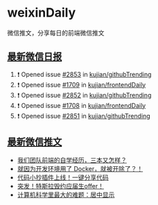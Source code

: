 # weixinDaily
微信推文，分享每日的前端微信推文

## [最新微信日报](https://github.com/kujian/weixinDaily/issues)

<!--START_SECTION:activity-->
1. ❗ Opened issue [#2853](https://github.com/kujian/githubTrending/issues/2853) in [kujian/githubTrending](https://github.com/kujian/githubTrending)
2. ❗ Opened issue [#1709](https://github.com/kujian/frontendDaily/issues/1709) in [kujian/frontendDaily](https://github.com/kujian/frontendDaily)
3. ❗ Opened issue [#2852](https://github.com/kujian/githubTrending/issues/2852) in [kujian/githubTrending](https://github.com/kujian/githubTrending)
4. ❗ Opened issue [#1708](https://github.com/kujian/frontendDaily/issues/1708) in [kujian/frontendDaily](https://github.com/kujian/frontendDaily)
5. ❗ Opened issue [#2851](https://github.com/kujian/githubTrending/issues/2851) in [kujian/githubTrending](https://github.com/kujian/githubTrending)
<!--END_SECTION:activity-->


## [最新微信推文](https://weixin.qdkfweb.cn/)

<!-- BLOG-POST-LIST:START -->
- [我们团队前端的自学经历，三本又怎样？](https://weixin.qdkfweb.cn/43765.html)
- [就因为开发环境用了 Docker，就被开除了？！](https://weixin.qdkfweb.cn/43766.html)
- [代码小抄插件上线！一键分享代码](https://weixin.qdkfweb.cn/43767.html)
- [突发！特斯拉毁约应届生offer！](https://weixin.qdkfweb.cn/43771.html)
- [计算机科学里最大的难题：居中显示](https://weixin.qdkfweb.cn/43747.html)
<!-- BLOG-POST-LIST:END -->